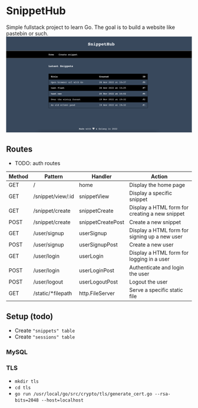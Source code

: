# SnippetHub
Simple fullstack project to learn Go. The goal is to build a website like pastebin or such.
![homepage](/images/homepage.png "Snippethub homepage")
## Routes
- TODO: auth routes

| Method | Pattern | Handler | Action |
| ----------- | ----------- | ----------- | ----------- |
| GET | / | home | Display the home page |
| GET | /snippet/view/:id | snippetView | Display a specific snippet |
| GET | /snippet/create | snippetCreate | Display a HTML form for creating a new snippet |
| POST | /snippet/create | snippetCreatePost | Create a new snippet |
| GET | /user/signup | userSignup | Display a HTML form for signing up a new user |
| POST | /user/signup | userSignupPost | Create a new user |
| GET | /user/login | userLogin | Display a HTML form for logging in a user |
| POST | /user/login | userLoginPost | Authenticate and login the user |
| POST | /user/logout | userLogoutPost | Logout the user |
| GET | /static/*filepath | http.FileServer | Serve a specific static file |

## Setup (todo)
- Create `"snippets" table`
- Create `"sessions" table`

### MySQL
### TLS
- `mkdir tls`
- `cd tls`
- `go run /usr/local/go/src/crypto/tls/generate_cert.go --rsa-bits=2048 --host=localhost`
